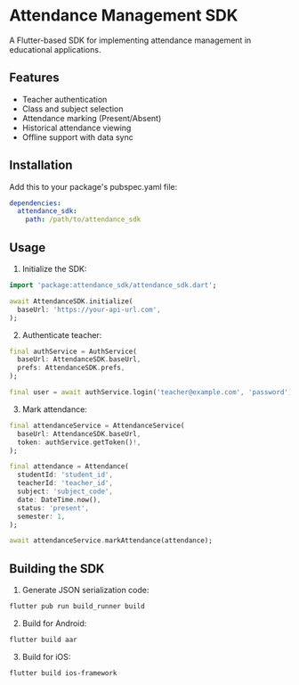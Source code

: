# Attendance Management SDK

A Flutter-based SDK for implementing attendance management in educational applications.

## Features

- Teacher authentication
- Class and subject selection
- Attendance marking (Present/Absent)
- Historical attendance viewing
- Offline support with data sync

## Installation

Add this to your package's pubspec.yaml file:

```yaml
dependencies:
  attendance_sdk:
    path: /path/to/attendance_sdk
```

## Usage

1. Initialize the SDK:

```dart
import 'package:attendance_sdk/attendance_sdk.dart';

await AttendanceSDK.initialize(
  baseUrl: 'https://your-api-url.com',
);
```

2. Authenticate teacher:

```dart
final authService = AuthService(
  baseUrl: AttendanceSDK.baseUrl,
  prefs: AttendanceSDK.prefs,
);

final user = await authService.login('teacher@example.com', 'password');
```

3. Mark attendance:

```dart
final attendanceService = AttendanceService(
  baseUrl: AttendanceSDK.baseUrl,
  token: authService.getToken()!,
);

final attendance = Attendance(
  studentId: 'student_id',
  teacherId: 'teacher_id',
  subject: 'subject_code',
  date: DateTime.now(),
  status: 'present',
  semester: 1,
);

await attendanceService.markAttendance(attendance);
```

## Building the SDK

1. Generate JSON serialization code:
```bash
flutter pub run build_runner build
```

2. Build for Android:
```bash
flutter build aar
```

3. Build for iOS:
```bash
flutter build ios-framework
```
